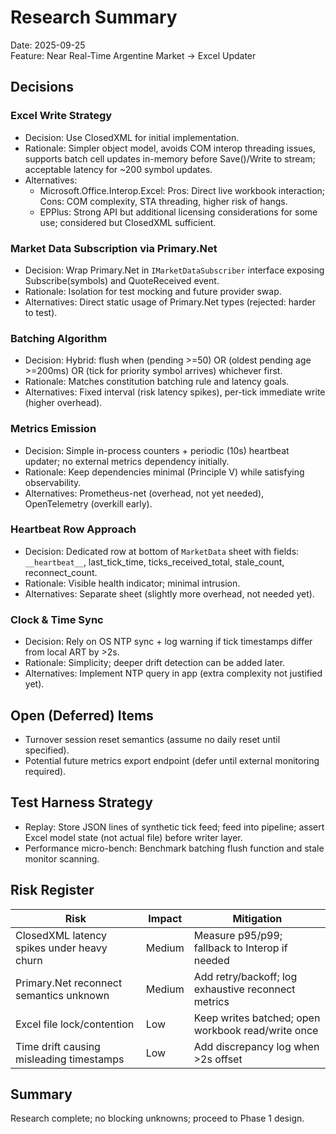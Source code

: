 # Research Summary

Date: 2025-09-25  
Feature: Near Real-Time Argentine Market → Excel Updater  

## Decisions

### Excel Write Strategy

- Decision: Use ClosedXML for initial implementation.
- Rationale: Simpler object model, avoids COM interop threading issues, supports batch cell updates in-memory before Save()/Write to stream; acceptable latency for ~200 symbol updates.
- Alternatives:
  - Microsoft.Office.Interop.Excel: Pros: Direct live workbook interaction; Cons: COM complexity, STA threading, higher risk of hangs.
  - EPPlus: Strong API but additional licensing considerations for some use; considered but ClosedXML sufficient.

### Market Data Subscription via Primary.Net

- Decision: Wrap Primary.Net in `IMarketDataSubscriber` interface exposing Subscribe(symbols) and QuoteReceived event.
- Rationale: Isolation for test mocking and future provider swap.
- Alternatives: Direct static usage of Primary.Net types (rejected: harder to test).

### Batching Algorithm

- Decision: Hybrid: flush when (pending >=50) OR (oldest pending age >=200ms) OR (tick for priority symbol arrives) whichever first.
- Rationale: Matches constitution batching rule and latency goals.
- Alternatives: Fixed interval (risk latency spikes), per-tick immediate write (higher overhead).

### Metrics Emission

- Decision: Simple in-process counters + periodic (10s) heartbeat updater; no external metrics dependency initially.
- Rationale: Keep dependencies minimal (Principle V) while satisfying observability.
- Alternatives: Prometheus-net (overhead, not yet needed), OpenTelemetry (overkill early).

### Heartbeat Row Approach

- Decision: Dedicated row at bottom of `MarketData` sheet with fields: `__heartbeat__`, last_tick_time, ticks_received_total, stale_count, reconnect_count.
- Rationale: Visible health indicator; minimal intrusion.
- Alternatives: Separate sheet (slightly more overhead, not needed yet).

### Clock & Time Sync

- Decision: Rely on OS NTP sync + log warning if tick timestamps differ from local ART by >2s.
- Rationale: Simplicity; deeper drift detection can be added later.
- Alternatives: Implement NTP query in app (extra complexity not justified yet).

## Open (Deferred) Items

- Turnover session reset semantics (assume no daily reset until specified).
- Potential future metrics export endpoint (defer until external monitoring required).

## Test Harness Strategy

- Replay: Store JSON lines of synthetic tick feed; feed into pipeline; assert Excel model state (not actual file) before writer layer.
- Performance micro-bench: Benchmark batching flush function and stale monitor scanning.

## Risk Register

| Risk | Impact | Mitigation |
|------|--------|------------|
| ClosedXML latency spikes under heavy churn | Medium | Measure p95/p99; fallback to Interop if needed |
| Primary.Net reconnect semantics unknown | Medium | Add retry/backoff; log exhaustive reconnect metrics |
| Excel file lock/contention | Low | Keep writes batched; open workbook read/write once |
| Time drift causing misleading timestamps | Low | Add discrepancy log when >2s offset |

## Summary
Research complete; no blocking unknowns; proceed to Phase 1 design.
